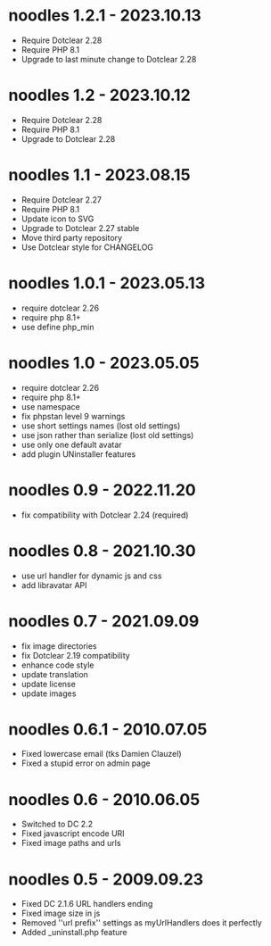 noodles 1.2.1 - 2023.10.13
===========================================================
* Require Dotclear 2.28
* Require PHP 8.1
* Upgrade to last minute change to Dotclear 2.28

noodles 1.2 - 2023.10.12
===========================================================
* Require Dotclear 2.28
* Require PHP 8.1
* Upgrade to Dotclear 2.28

noodles 1.1 - 2023.08.15
===========================================================
* Require Dotclear 2.27
* Require PHP 8.1
* Update icon to SVG
* Upgrade to Dotclear 2.27 stable
* Move third party repository
* Use Dotclear style for CHANGELOG

noodles 1.0.1 - 2023.05.13
===========================================================
* require dotclear 2.26
* require php 8.1+
* use define php_min

noodles 1.0 - 2023.05.05
===========================================================
* require dotclear 2.26
* require php 8.1+
* use namespace
* fix phpstan level 9 warnings
* use short settings names (lost old settings)
* use json rather than serialize (lost old settings)
* use only one default avatar
* add plugin UNinstaller features

noodles 0.9 - 2022.11.20
===========================================================
* fix compatibility with Dotclear 2.24 (required)

noodles 0.8 - 2021.10.30
===========================================================
* use url handler for dynamic js and css
* add libravatar API

noodles 0.7 - 2021.09.09
===========================================================
* fix image directories
* fix Dotclear 2.19 compatibility
* enhance code style
* update translation
* update license
* update images

noodles 0.6.1 - 2010.07.05
===========================================================
* Fixed lowercase email (tks Damien Clauzel)
* Fixed a stupid error on admin page

noodles 0.6 - 2010.06.05
===========================================================
* Switched to DC 2.2
* Fixed javascript encode URI
* Fixed image paths and urls

noodles 0.5 - 2009.09.23
===========================================================
* Fixed DC 2.1.6 URL handlers ending
* Fixed image size in js
* Removed ''url prefix'' settings as myUrlHandlers does it perfectly
* Added _uninstall.php feature
